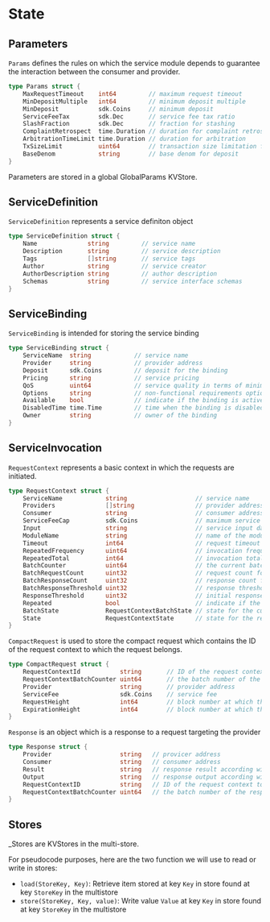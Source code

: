 <!--
order: 1
-->

# State

## Parameters

`Params` defines the rules on which the service module depends to guarantee the interaction between the consumer and provider.

```go
type Params struct {
    MaxRequestTimeout    int64         // maximum request timeout
    MinDepositMultiple   int64         // minimum deposit multiple
    MinDeposit           sdk.Coins     // minimum deposit
    ServiceFeeTax        sdk.Dec       // service fee tax ratio
    SlashFraction        sdk.Dec       // fraction for stashing
    ComplaintRetrospect  time.Duration // duration for complaint retrospect
    ArbitrationTimeLimit time.Duration // duration for arbitration
    TxSizeLimit          uint64        // transaction size limitation for service
    BaseDenom            string        // base denom for deposit
}
```

Parameters are stored in a global GlobalParams KVStore.

## ServiceDefinition

`ServiceDefinition` represents a service definiton object

```go
type ServiceDefinition struct {
    Name              string         // service name
    Description       string         // service description
    Tags              []string       // service tags
    Author            string         // service creator
    AuthorDescription string         // author description
    Schemas           string         // service interface schemas
}
```

## ServiceBinding

`ServiceBinding` is intended for storing the service binding

```go
type ServiceBinding struct {
    ServiceName  string            // service name
    Provider     string            // provider address
    Deposit      sdk.Coins         // deposit for the binding
    Pricing      string            // service pricing
    QoS          uint64            // service quality in terms of minimum response time
    Options      string            // non-functional requirements options
    Available    bool              // indicate if the binding is active
    DisabledTime time.Time         // time when the binding is disabled
    Owner        string            // owner of the binding
}
```

## ServiceInvocation

`RequestContext` represents a basic context in which the requests are initiated.

```go
type RequestContext struct {
    ServiceName            string                   // service name
    Providers              []string                 // provider address list
    Consumer               string                   // consumer address
    ServiceFeeCap          sdk.Coins                // maximum service fee to pay for a single request
    Input                  string                   // service input data conforming to the service input schema
    ModuleName             string                   // name of the module from which the invocation is initiated, which is not necessary from CLI and API
    Timeout                int64                    // request timeout
    RepeatedFrequency      uint64                   // invocation frequency when the request context is repeated
    RepeatedTotal          int64                    // invocation total number when the request context is repeated
    BatchCounter           uint64                   // the current batch number
    BatchRequestCount      uint32                   // request count for the current batch
    BatchResponseCount     uint32                   // response count for the current batch
    BatchResponseThreshold uint32                   // response threshold for the current batch
    ResponseThreshold      uint32                   // initial response threshold for the request context
    Repeated               bool                     // indicate if the request context is repetitive
    BatchState             RequestContextBatchState // state for the current batch
    State                  RequestContextState      // state for the request context
}
```

`CompactRequest` is used to store the compact request which contains the ID of the request context to which the request belongs.

```go
type CompactRequest struct {
    RequestContextId           string       // ID of the request context from which the request is initiated
    RequestContextBatchCounter uint64       // the batch number of the request
    Provider                   string       // provider address
    ServiceFee                 sdk.Coins    // service fee
    RequestHeight              int64        // block number at which the request is initiated
    ExpirationHeight           int64        // block number at which the request is expired
}
```

`Response` is an object which is a response to a request targeting the provider

```go
type Response struct {
    Provider                   string   // provicer address
    Consumer                   string   // consumer address
    Result                     string   // response result according with the result schema
    Output                     string   // response output according with the service output schema
    RequestContextID           string   // ID of the request context to which the response belongs
    RequestContextBatchCounter uint64   // the batch number of the response
}
```

## Stores

_Stores are KVStores in the multi-store.

For pseudocode purposes, here are the two function we will use to read or write in stores:

- `load(StoreKey, Key)`: Retrieve item stored at key `Key` in store found at key `StoreKey` in the multistore
- `store(StoreKey, Key, value)`: Write value `Value` at key `Key` in store found at key `StoreKey` in the multistore
